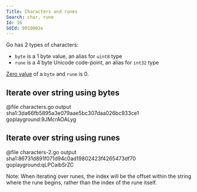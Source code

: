 ```yaml
---
Title: Characters and runes
Search: char, rune
Id: 16
SOId: 9010002e
---
```


Go has 2 types of characters:

* `byte` is a 1 byte value, an alias for `uint8` type
* `rune` is a 4 byte Unicode code-point, an alias for `int32` type

[Zero value](29) of a `byte` and `rune` is 0.

## Iterate over string using bytes

@file characters.go output sha1:3da66fb5895a3e079aae5bc307daa026bc933ce1 goplayground:9JMcrAOALyg

## Iterate over string using runes

@file characters-2.go output sha1:86731d891f071d94c0ad19802423f4265473df70 goplayground:qLPCaibSrZC

Note: When iterating over runes, the index will be the offset within the string where the rune begins, rather than the index of the rune itself.
